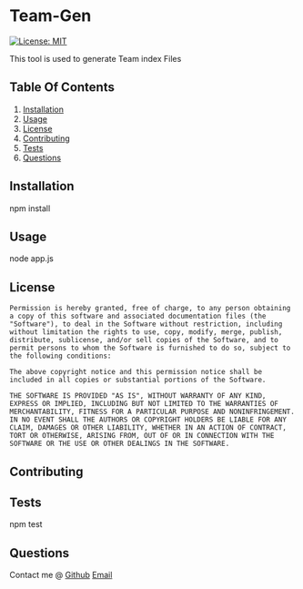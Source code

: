 # Team-Gen

[![License: MIT](https://img.shields.io/badge/License-MIT-yellow.svg)](https://opensource.org/licenses/MIT)

This tool is used to generate Team index Files

## Table Of Contents
1. [Installation](#Installation)
2. [Usage](#Usage)
3. [License](#License)
4. [Contributing](#Contributing)
5. [Tests](#Tests)
6. [Questions](#Questions)

## Installation
 npm install

## Usage
 node app.js

## License
    Permission is hereby granted, free of charge, to any person obtaining a copy of this software and associated documentation files (the "Software"), to deal in the Software without restriction, including without limitation the rights to use, copy, modify, merge, publish, distribute, sublicense, and/or sell copies of the Software, and to permit persons to whom the Software is furnished to do so, subject to the following conditions:

    The above copyright notice and this permission notice shall be included in all copies or substantial portions of the Software.

    THE SOFTWARE IS PROVIDED "AS IS", WITHOUT WARRANTY OF ANY KIND, EXPRESS OR IMPLIED, INCLUDING BUT NOT LIMITED TO THE WARRANTIES OF MERCHANTABILITY, FITNESS FOR A PARTICULAR PURPOSE AND NONINFRINGEMENT. IN NO EVENT SHALL THE AUTHORS OR COPYRIGHT HOLDERS BE LIABLE FOR ANY CLAIM, DAMAGES OR OTHER LIABILITY, WHETHER IN AN ACTION OF CONTRACT, TORT OR OTHERWISE, ARISING FROM, OUT OF OR IN CONNECTION WITH THE SOFTWARE OR THE USE OR OTHER DEALINGS IN THE SOFTWARE.

## Contributing 
 

## Tests
 npm test

## Questions
 Contact me @
 [Github](https://github.com/Nickelme)
 [Email](mailto:nickelbot5.3@gmail.com)

